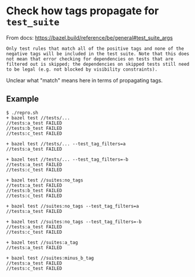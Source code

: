 # Check how tags propagate for `test_suite`

From docs:
https://bazel.build/reference/be/general#test_suite_args

    Only test rules that match all of the positive tags and none of the negative tags will be included in the test suite. Note that this does not mean that error checking for dependencies on tests that are filtered out is skipped; the dependencies on skipped tests still need to be legal (e.g. not blocked by visibility constraints).

Unclear what "match" means here in terms of propagating tags.

## Example

```
$ ./repro.sh
+ bazel test //tests/...
//tests:a_test FAILED
//tests:b_test FAILED
//tests:c_test FAILED

+ bazel test //tests/... --test_tag_filters=a
//tests:a_test FAILED

+ bazel test //tests/... --test_tag_filters=-b
//tests:a_test FAILED
//tests:c_test FAILED

+ bazel test //suites:no_tags
//tests:a_test FAILED
//tests:b_test FAILED
//tests:c_test FAILED

+ bazel test //suites:no_tags --test_tag_filters=a
//tests:a_test FAILED

+ bazel test //suites:no_tags --test_tag_filters=-b
//tests:a_test FAILED
//tests:c_test FAILED

+ bazel test //suites:a_tag
//tests:a_test FAILED

+ bazel test //suites:minus_b_tag
//tests:a_test FAILED
//tests:c_test FAILED
```
